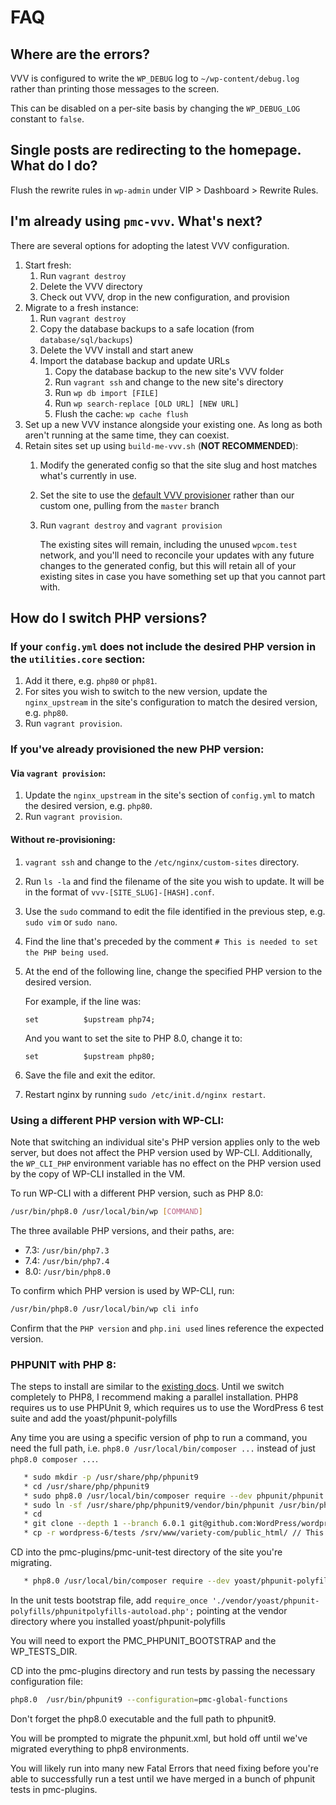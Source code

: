 # FAQ

## Where are the errors?

VVV is configured to write the `WP_DEBUG` log to `~/wp-content/debug.log` rather
than printing those messages to the screen.

This can be disabled on a per-site basis by changing the `WP_DEBUG_LOG` constant
to `false`.

## Single posts are redirecting to the homepage. What do I do?

Flush the rewrite rules in `wp-admin` under VIP > Dashboard > Rewrite Rules.

## I'm already using `pmc-vvv`. What's next?

There are several options for adopting the latest VVV configuration.

1. Start fresh:
    1. Run `vagrant destroy`
    1. Delete the VVV directory
    1. Check out VVV, drop in the new configuration, and provision
1. Migrate to a fresh instance:
    1. Run `vagrant destroy`
    1. Copy the database backups to a safe location (from `database/sql/backups`)
    1. Delete the VVV install and start anew
    1. Import the database backup and update URLs
        1. Copy the database backup to the new site's VVV folder
        1. Run `vagrant ssh` and change to the new site's directory
        1. Run `wp db import [FILE]`
        1. Run `wp search-replace [OLD URL] [NEW URL]`
        1. Flush the cache: `wp cache flush`
1. Set up a new VVV instance alongside your existing one. As long as both aren't
   running at the same time, they can coexist.
1. Retain sites set up using `build-me-vvv.sh` (**NOT RECOMMENDED**):
    1. Modify the generated config so that the site slug and host matches what's
       currently in use.
    1. Set the site to use the
       [default VVV provisioner](https://github.com/Varying-Vagrant-Vagrants/custom-site-template)
       rather than our custom one, pulling from the `master` branch
    1. Run `vagrant destroy` and `vagrant provision`

       The existing sites will remain, including the unused `wpcom.test` network,
       and you'll need to reconcile your updates with any future changes to the
       generated config, but this will retain all of your existing sites in case
       you have something set up that you cannot part with.

## How do I switch PHP versions?

### If your `config.yml` does not include the desired PHP version in the `utilities.core` section:

1. Add it there, e.g. `php80` or `php81`.
1. For sites you wish to switch to the new version, update the 
   `nginx_upstream` in the site's configuration to match the desired version, e.g. `php80`.
1. Run `vagrant provision`.

### If you've already provisioned the new PHP version:

#### Via `vagrant provision`:

1. Update the `nginx_upstream` in the site's section of `config.yml` to match  the desired version, e.g. `php80`.
1. Run `vagrant provision`.

#### Without re-provisioning:

1. `vagrant ssh` and change to the `/etc/nginx/custom-sites` directory.
1. Run `ls -la` and find the filename of the site you wish to update. It  will be in the format of `vvv-[SITE_SLUG]-[HASH].conf`.
1. Use the `sudo` command to edit the file identified in the previous step, e.g. `sudo vim` or `sudo nano`.
1. Find the line that's preceded by the comment `# This is needed to set the PHP being used`.
1. At the end of the following line, change the specified PHP version to the  desired version.

   For example, if the line was:

   ```set          $upstream php74;``` 

   And you want to set the site to PHP 8.0, change it to:

   ```set          $upstream php80;``` 
1. Save the file and exit the editor.
1. Restart nginx by running `sudo /etc/init.d/nginx restart`.

### Using a different PHP version with WP-CLI:

Note that switching an individual site's PHP version applies only to the web server, but does not affect the PHP version used by WP-CLI. Additionally, the `WP_CLI_PHP` environment variable has no effect on the PHP version used by the copy of WP-CLI installed in the VM.

To run WP-CLI with a different PHP version, such as PHP 8.0:

```bash
/usr/bin/php8.0 /usr/local/bin/wp [COMMAND]
```

The three available PHP versions, and their paths, are:
* 7.3: `/usr/bin/php7.3`
* 7.4: `/usr/bin/php7.4`
* 8.0: `/usr/bin/php8.0`

To confirm which PHP version is used by WP-CLI, run:

```bash
/usr/bin/php8.0 /usr/local/bin/wp cli info
```

Confirm that the `PHP version` and `php.ini used` lines reference the 
expected version.


### PHPUNIT with PHP 8:

The steps to install are similar to the [existing docs](../docs/unit-tests.md). Until we switch completely to PHP8, I recommend making a parallel installation. PHP8 requires us to use PHPUnit 9, which requires us to use the WordPress 6 test suite and add the yoast/phpunit-polyfills  

Any time you are using a specific version of php to run a command, you need the full path, i.e. `php8.0 /usr/local/bin/composer ...` instead of just `php8.0 composer ...`.

```bash
   * sudo mkdir -p /usr/share/php/phpunit9
   * cd /usr/share/php/phpunit9
   * sudo php8.0 /usr/local/bin/composer require --dev phpunit/phpunit ^9 --update-with-all-dependencies
   * sudo ln -sf /usr/share/php/phpunit9/vendor/bin/phpunit /usr/bin/phpunit9
   * cd
   * git clone --depth 1 --branch 6.0.1 git@github.com:WordPress/wordpress-develop.git  wordpress-6
   * cp -r wordpress-6/tests /srv/www/variety-com/public_html/ // This should be the site you're going to be testing against
```

CD into the pmc-plugins/pmc-unit-test directory of the site you're migrating.
```bash
   * php8.0 /usr/local/bin/composer require --dev yoast/phpunit-polyfills
```

In the unit tests bootstrap file, add ```require_once './vendor/yoast/phpunit-polyfills/phpunitpolyfills-autoload.php';``` pointing at the vendor directory where you installed yoast/phpunit-polyfills

You will need to export the PMC_PHPUNIT_BOOTSTRAP and the WP_TESTS_DIR. 

CD into the pmc-plugins directory and run tests by passing the necessary configuration file: 
```bash
php8.0  /usr/bin/phpunit9 --configuration=pmc-global-functions
```
Don't forget the php8.0 executable and the full path to phpunit9. 

You will be prompted to migrate the phpunit.xml, but hold off until we've migrated everything to php8 environments.

You will likely run into many new Fatal Errors that need fixing before you're able to successfully run a test until we have merged in a bunch of phpunit tests in pmc-plugins.

